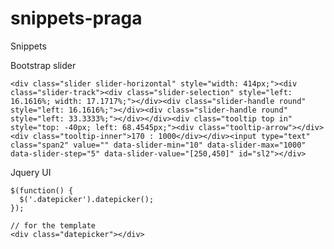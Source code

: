 # snippets-praga
Snippets 

Bootstrap slider

    <div class="slider slider-horizontal" style="width: 414px;"><div class="slider-track"><div class="slider-selection" style="left: 16.1616%; width: 17.1717%;"></div><div class="slider-handle round" style="left: 16.1616%;"></div><div class="slider-handle round" style="left: 33.3333%;"></div></div><div class="tooltip top in" style="top: -40px; left: 68.4545px;"><div class="tooltip-arrow"></div><div class="tooltip-inner">170 : 1000</div></div><input type="text" class="span2" value="" data-slider-min="10" data-slider-max="1000" data-slider-step="5" data-slider-value="[250,450]" id="sl2"></div>

Jquery UI

    $(function() {
      $('.datepicker').datepicker();
    });
    
    // for the template
    <div class="datepicker"></div>
